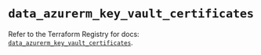 # `data_azurerm_key_vault_certificates`

Refer to the Terraform Registry for docs: [`data_azurerm_key_vault_certificates`](https://registry.terraform.io/providers/hashicorp/azurerm/4.40.0/docs/data-sources/key_vault_certificates).

